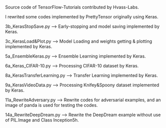 Source code of TensorFlow-Tutorials contributed by Hvass-Labs.</p>
I rewrited some codes implemented by PrettyTensor originally using Keras.</p>
3b_KerasStopSave.py --> Early-stopping and model saving implemented by Keras.</p>
3c_KerasLoad&Plot.py --> Model Loading and weights getting & plotting implemented by Keras.</p>
5a_EnsembleKeras.py --> Ensemble Learning implemented by Keras.</p>
6a_Keras_CIFAR-10.py --> Processing CIFAR-10 dataset by Keras.</p>
8a_KerasTransferLearning.py --> Transfer Learning implemented by Keras.</p>
9a_KerasVideoData.py --> Processing Knifey&Spoony dataset implemented by Keras.</p>
11a_RewriteAdversary.py --> Rewrite codes for adversarial examples, and an image of panda is used for testing the codes.</p>
14a_RewriteDeepDream.py --> Rewrite the DeepDream example without use of PIL.Image and Class Inception5h.</p>